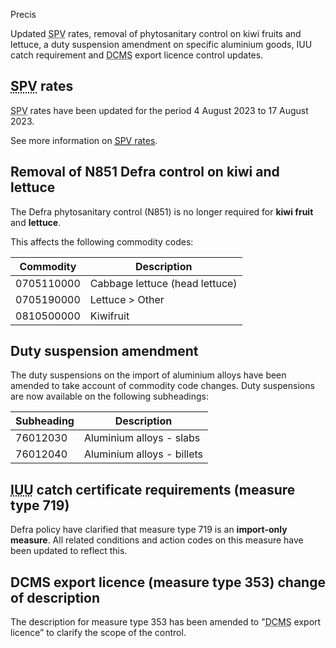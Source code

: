 Precis

Updated <abbr title="Simplified Procedure Value">SPV</abbr> rates, removal of phytosanitary control on kiwi fruits and lettuce, a duty suspension amendment on specific aluminium goods, IUU catch requirement and <abbr title="Department for Culture, Media & Sport">DCMS</abbr> export licence control updates.


## <abbr title="Simplified Procedure Value">SPV</abbr> rates

<abbr title="Simplified Procedure Value">SPV</abbr> rates have been updated for the period 4 August 2023 to 17 August 2023.

See more information on [<abbr title="Simplified Procedure Value">SPV</abbr> rates](/simplified_procedure_value).

## Removal of N851 Defra control on kiwi and lettuce

The Defra phytosanitary control (N851) is no longer required for **kiwi fruit** and **lettuce**.

This affects the following commodity codes:

|Commodity|Description|
|-|-|
|0705110000|Cabbage lettuce (head lettuce)|
|0705190000|Lettuce > Other|
|0810500000|Kiwifruit|

## Duty suspension amendment 

The duty suspensions on the import of aluminium alloys have been amended to take account of commodity code changes. Duty suspensions are now available on the following subheadings:

|Subheading|Description|
|-|-|
|76012030|Aluminium alloys - slabs|
|76012040|Aluminium alloys - billets|

## <abbr title="Illegal, Unreported and Unregulated">IUU</abbr> catch certificate requirements (measure type 719)

Defra policy have clarified that measure type 719 is an **import-only measure**. All related conditions and action codes on this measure have been updated to reflect this.

## DCMS export licence (measure type 353) change of description

The description for measure type 353 has been amended to "<abbr title="Department for Culture, Media & Sport">DCMS</abbr> export licence” to clarify the scope of the control.
